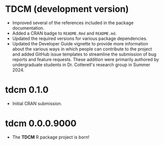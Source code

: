 # TDCM (development version)

* Improved several of the references included in the package documentation.
* Added a CRAN badge to `README.Rmd` and `README.md`.
* Updated the required versions for various package dependencies.
* Updated the Developer Guide vignette to provide more information about the
  various ways in which people can contribute to the project and added GitHub 
  issue templates to streamline the submission of bug reports and feature 
  requests. These addition were primarily authored by undergraduate students in 
  Dr. Cotterell's research group in Summer 2024.

# tdcm 0.1.0

* Initial CRAN submission.

# tdcm 0.0.0.9000

* The **TDCM** R package project is born!
